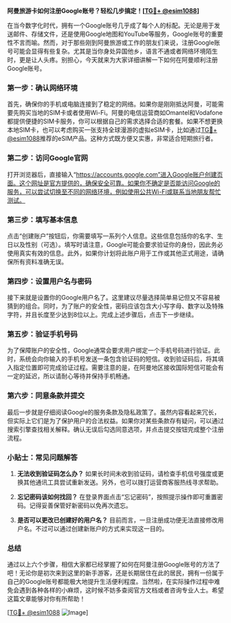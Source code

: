 **阿曼旅游卡如何注册Google账号？轻松几步搞定！[[TG💪+ @esim1088](https://t.me/s/esim1088)]**

在当今数字化时代，拥有一个Google账号几乎成了每个人的标配。无论是用于发送邮件、存储文件，还是使用Google地图和YouTube等服务，Google账号的重要性不言而喻。然而，对于那些刚到阿曼旅游或工作的朋友们来说，注册Google账号可能会显得有些复杂。尤其是当你身处异国他乡，语言不通或者网络环境陌生时，更是让人头疼。别担心，今天就来为大家详细讲解一下如何在阿曼顺利注册Google账号。

### 第一步：确认网络环境

首先，确保你的手机或电脑连接到了稳定的网络。如果你是刚刚抵达阿曼，可能需要先购买当地的SIM卡或者使用Wi-Fi。阿曼的电信运营商如Omantel和Vodafone都提供便捷的SIM卡服务，你可以根据自己的需求选择合适的套餐。如果不想更换本地SIM卡，也可以考虑购买一张支持全球漫游的虚拟eSIM卡，比如通过[TG💪+ @esim1088](https://t.me/s/esim1088)推荐的eSIM产品。这种方式既方便又实惠，非常适合短期旅行者。

### 第二步：访问Google官网

打开浏览器后，直接输入“https://accounts.google.com”进入Google账户创建页面。这个网址是官方提供的，确保安全可靠。如果你不确定是否能访问Google的服务，可以尝试切换至不同的网络环境，例如使用公共Wi-Fi或联系当地朋友帮忙测试。

### 第三步：填写基本信息

点击“创建账户”按钮后，你需要填写一系列个人信息。这些信息包括你的名字、生日以及性别（可选）。填写时请注意，Google可能会要求验证你的身份，因此务必使用真实有效的信息。此外，如果你计划将此账户用于工作或其他正式用途，请确保所有资料准确无误。

### 第四步：设置用户名与密码

接下来就是设置你的Google用户名了。这里建议尽量选择简单易记但又不容易被猜到的组合。同时，为了账户的安全性，密码应该包含大小写字母、数字以及特殊字符，并且长度至少达到8位以上。完成上述步骤后，点击下一步继续。

### 第五步：验证手机号码

为了保障账户的安全性，Google通常会要求用户绑定一个手机号码进行验证。此时，系统会向你输入的手机号发送一条包含验证码的短信。收到验证码后，将其填入指定位置即可完成验证过程。需要注意的是，在阿曼地区接收国际短信可能会有一定的延迟，所以请耐心等待并保持手机畅通。

### 第六步：同意条款并提交

最后一步就是仔细阅读Google的服务条款及隐私政策了。虽然内容看起来冗长，但实际上它们是为了保护用户的合法权益。如果你对某些条款存有疑问，可以通过搜索引擎查找相关解释。确认无误后勾选同意选项，并点击提交按钮完成整个注册流程。

### 小贴士：常见问题解答

1. **无法收到验证码怎么办？**
   如果长时间未收到验证码，请检查手机信号强度或更换其他通讯工具尝试重新发送。另外，也可以拨打运营商客服热线寻求帮助。

2. **忘记密码该如何找回？**
   在登录界面点击“忘记密码”，按照提示操作即可重置密码。记得妥善保管好新密码以免再次遗忘。

3. **是否可以更改已创建好的用户名？**
   目前而言，一旦注册成功便无法直接修改用户名。不过可以通过创建新账户的方式来实现这一目的。

### 总结

通过以上六个步骤，相信大家都已经掌握了如何在阿曼注册Google账号的方法了吧！无论你是初次来到这里的新手游客，还是长期居住在此的居民，拥有一份属于自己的Google账号都能极大地提升生活便利程度。当然啦，在实际操作过程中难免会遇到各种各样的小麻烦，这时候不妨多查阅官方文档或者咨询专业人士。希望这篇文章能够对你有所帮助！

[[TG💪+ @esim1088](https://t.me/s/esim1088) ![Image](https://i.postimg.cc/4NQfJmqS/Snipaste-2025-05-13-00-14-12.png)]